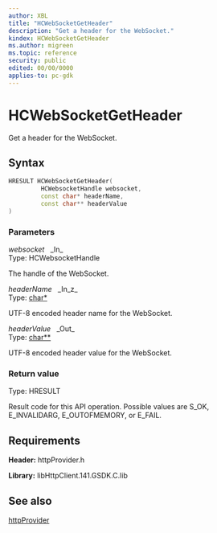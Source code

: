 ```yaml
---
author: XBL
title: "HCWebSocketGetHeader"
description: "Get a header for the WebSocket."
kindex: HCWebSocketGetHeader
ms.author: migreen
ms.topic: reference
security: public
edited: 00/00/0000
applies-to: pc-gdk
---
```


# HCWebSocketGetHeader  

Get a header for the WebSocket.  

## Syntax  
  
```cpp
HRESULT HCWebSocketGetHeader(  
         HCWebsocketHandle websocket,  
         const char* headerName,  
         const char** headerValue  
)  
```  
  
### Parameters  
  
*websocket* &nbsp;&nbsp;\_In\_  
Type: HCWebsocketHandle  
  
The handle of the WebSocket.  
  
*headerName* &nbsp;&nbsp;\_In\_z\_  
Type: [char*](../../trace/structs/char.md)  
  
UTF-8 encoded header name for the WebSocket.  
  
*headerValue* &nbsp;&nbsp;\_Out\_  
Type: [char**](../../trace/structs/char.md)  
  
UTF-8 encoded header value for the WebSocket.  
  
  
### Return value  
Type: HRESULT
  
Result code for this API operation. Possible values are S_OK, E_INVALIDARG, E_OUTOFMEMORY, or E_FAIL.
  
## Requirements  
  
**Header:** httpProvider.h
  
**Library:** libHttpClient.141.GSDK.C.lib
  
## See also  
[httpProvider](../httpprovider_members.md)  
  
  
